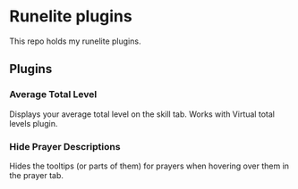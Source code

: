 # Runelite plugins
This repo holds my runelite plugins.

## Plugins

### Average Total Level
Displays your average total level on the skill tab. Works with Virtual total levels plugin.

### Hide Prayer Descriptions
Hides the tooltips (or parts of them) for prayers when hovering over them in the prayer tab.